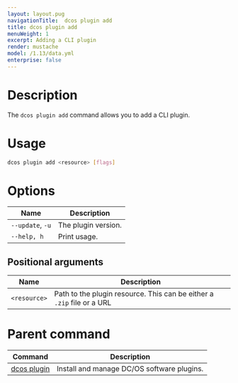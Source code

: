 ```yaml
---
layout: layout.pug
navigationTitle:  dcos plugin add
title: dcos plugin add
menuWeight: 1
excerpt: Adding a CLI plugin
render: mustache
model: /1.13/data.yml
enterprise: false
---
```



# Description

The `dcos plugin add` command allows you to add a CLI plugin.

# Usage

```bash
dcos plugin add <resource> [flags]
```

# Options

| Name |  Description |
|---------|-------------|
| `--update`, `-u`     | The plugin version. |
| `--help, h`     | Print usage. |

## Positional arguments

| Name |  Description |
|---------|-------------|
| `<resource>`   |   Path to the plugin resource. This can be either a `.zip` file or a URL |

# Parent command

| Command | Description |
|---------|-------------|
| [dcos plugin](/mesosphere/dcos/1.13/cli/command-reference/dcos-plugin/)   | Install and manage DC/OS software plugins. |
